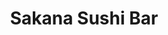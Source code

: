 ---
layout: place
title: "Sakana Sushi Bar"
permalink: /utah/west-jordan/sakana-sushi-bar.html
stateAbbr: UT
stateName: Utah
cityName: West Jordan
seo:
  name: "Sakana Sushi Bar"
  type: Restaurant
  links: https://sakanasushibar.com/
description: "Looking for sushi in West Jordan, Utah? Check out Sakana Sushi Bar for a delightful Japanese dining experience. Enjoy a variety of sushi and other dishes in ..."
place_id: ChIJ8xaiIumOUocRfLMbXRYjSzw
photos:
  - name: >-
      places/ChIJ8xaiIumOUocRfLMbXRYjSzw/photos/AeeoHcKumyG_yhEswYgUSGhN1S6rPhKD3wW7m69TcQ3HwQprEUFIfJCD9F-uJwCPvQwWpj0jzm0cRECsbMGbmz8WSadO6hkbQkOuMdg9dvRDVWPswo89YIOe81eUeOTlJBBYt-pY0-2fuX0oLCTqQegHPPdkDRRSewNEqlGRoFOhKG94TIGaqJvvIwHjHa-9CI2_fMGOSQblXPgrTUADb8rHhuBLdyez2VlaPkrPUqH1VRO-tmr1C58Y0Tyr-bV8pFZGrRnuqtSDRVqg8Lcko6bg2jssDiTzGifN3HbapJeXW4ZpMw
    widthPx: 4368
    heightPx: 2912
    authorAttributions:
      - displayName: Sakana Sushi Bar
        uri: https://maps.google.com/maps/contrib/104599385233516664139
        photoUri: >-
          https://lh3.googleusercontent.com/a/ACg8ocL33zMxaaqCqtaJZALbEqH6ce-fS8T9DJtTHXD5t7FPOVr1TQ=s100-p-k-no-mo
    flagContentUri: >-
      https://www.google.com/local/imagery/report/?cb_client=maps_api_places.places_api&image_key=!1e10!2sAF1QipMJA_o2GoThc65YVLbbZi01ItN9NFthwhBzkFvl&hl=en-US
    googleMapsUri: >-
      https://www.google.com/maps/place//data=!3m4!1e2!3m2!1sAF1QipMJA_o2GoThc65YVLbbZi01ItN9NFthwhBzkFvl!2e10!4m2!3m1!1s0x87528ee922a216f3:0x3c4b23165d1bb37c
  - name: >-
      places/ChIJ8xaiIumOUocRfLMbXRYjSzw/photos/AeeoHcJxYrScFx067N01H_6OJhvlG7b7EmoWOJ0iTMDwgp7zmLiwYVM0xulSRiJzqXErnLgN5JE-ZMV7T2LEzBqsyc8-PeFyhncE1Q6YPTYUzPMlK0pWfeX4n_IjWjJp9p45ae7MiyXxt7pltSIhheGVgXLJP7ZUNce3sxw3CywBZfVlQahkdpRcbMqLuFMc9k76iCdQpEeSrMn2bYgvcF2jNXTrWFJqbIv3ro893H4l9YKNKN9jbjKy14beszn_wcLIQITagGyyikvWQlWu-rrSRLF3Weqf1pC4PCUIg5Jpbc4s9A
    widthPx: 4368
    heightPx: 2912
    authorAttributions:
      - displayName: Sakana Sushi Bar
        uri: https://maps.google.com/maps/contrib/104599385233516664139
        photoUri: >-
          https://lh3.googleusercontent.com/a/ACg8ocL33zMxaaqCqtaJZALbEqH6ce-fS8T9DJtTHXD5t7FPOVr1TQ=s100-p-k-no-mo
    flagContentUri: >-
      https://www.google.com/local/imagery/report/?cb_client=maps_api_places.places_api&image_key=!1e10!2sAF1QipNPVzT5RmHNdOm59dQdEhEcdzFHePcNH_f40q5C&hl=en-US
    googleMapsUri: >-
      https://www.google.com/maps/place//data=!3m4!1e2!3m2!1sAF1QipNPVzT5RmHNdOm59dQdEhEcdzFHePcNH_f40q5C!2e10!4m2!3m1!1s0x87528ee922a216f3:0x3c4b23165d1bb37c
  - name: >-
      places/ChIJ8xaiIumOUocRfLMbXRYjSzw/photos/AeeoHcLStpIvT-YsNGw3m-wMNio_YMEtWFq7zEyFj75ArwBrB-K5wGmyJTJIlUBs_7e4AUEMo6RJgqRVm1JEi1hB5pOa1wHZbvtVskTAbfPM2rOyimeyEAJhDxBhByCmefCWon_OpTMaa-OKAT38JzNndtkSJd8HaU98YtkpgZIFx0zMH0xDKjegKE0VbBZfPlwwdjBekquevO4Hv--3gI-CWu_6bi21sE-2D4ew0Nlvk-W3d5YBZ14nyCHHM5cnYwSzZnZQbgCHOy3h0oBjZAKzMnlt0d2-JRi-0C_4buaMNaOOcngY4mKMqJDRILJk0cfydKfAJCx0cQQW1YQhW9IOAHjYp6zgYQ_u8pt-gYKCfOG7RFfHVcX9zV9zZAn5AppEWG39HtjRgT9sJUJgCJGh0yjCm4dOBluq0-B8Q6LjAW5dfVw
    widthPx: 3024
    heightPx: 4032
    authorAttributions:
      - displayName: Michaela D
        uri: https://maps.google.com/maps/contrib/115866025771102212468
        photoUri: >-
          https://lh3.googleusercontent.com/a/ACg8ocJi3kgb3YHNQnugebinHcVsnRhQmjUFp3DWRVKUgRRbwQtGin4=s100-p-k-no-mo
    flagContentUri: >-
      https://www.google.com/local/imagery/report/?cb_client=maps_api_places.places_api&image_key=!1e10!2sCIHM0ogKEICAgIDvkrqd9QE&hl=en-US
    googleMapsUri: >-
      https://www.google.com/maps/place//data=!3m4!1e2!3m2!1sCIHM0ogKEICAgIDvkrqd9QE!2e10!4m2!3m1!1s0x87528ee922a216f3:0x3c4b23165d1bb37c
  - name: >-
      places/ChIJ8xaiIumOUocRfLMbXRYjSzw/photos/AeeoHcJ2xD0kK80HyXOLHPQ92CvqDRH2mMOOxprfKtN7qVEtfYayGFuzxZ7amAkRHdJhM5Oyd89Z7uFBsiqlYmtCfMTTaaygffJwZzrFu1Xj4rsVhLymSfKK51yA5iC8HzxBt5rAcJDLlVl407uBN9kiX7Gt_sHcMXs2BWx8nsY5dJufDmLGKXHnLS-NoLlyOl8y4rYhRe9BHGj-_vnTPWE6OpOE1i3YLMcWgGjPKMJfDMB3jHcgew7QrCStQgMFEKnXt3hzhi5ER1zjILOv09EG3HqB5aB-rRmcI15VmHA_1kxFvK-1CxzAJrG4t8Ar7jnYtJuvs40ijMLvvQfWDKGTpvNvpKHAgpJvPaikhqVsct4MsVQhvUNbhRW9WsH2uP40muV6O_WvFWUAEp0cN9FtRWYDcnTX3JXZRVGPKidvlXI
    widthPx: 4000
    heightPx: 3000
    authorAttributions:
      - displayName: Lorri Frame
        uri: https://maps.google.com/maps/contrib/111619076536345375353
        photoUri: >-
          https://lh3.googleusercontent.com/a-/ALV-UjUr_HBOMKw2pFIriuARsXkr_yVeGjyUzJqfjf5RArL_kwjRgK0P=s100-p-k-no-mo
    flagContentUri: >-
      https://www.google.com/local/imagery/report/?cb_client=maps_api_places.places_api&image_key=!1e10!2sCIHM0ogKEICAgIC-xp_3bQ&hl=en-US
    googleMapsUri: >-
      https://www.google.com/maps/place//data=!3m4!1e2!3m2!1sCIHM0ogKEICAgIC-xp_3bQ!2e10!4m2!3m1!1s0x87528ee922a216f3:0x3c4b23165d1bb37c
  - name: >-
      places/ChIJ8xaiIumOUocRfLMbXRYjSzw/photos/AeeoHcIDnpWFeoSp8eaqNEEjxE_XfgtHochS-nItv5XBhOQ-UZqtDAmp6XFg7XAVbuJD3MUUzkHXMoxcA55RwD2waHRvdSBKoaS0_ZNHhrFMfXz-tt_yr2tlyXVQCFZOoPdRQszuwsoB3ZnaGZVlzOazPZeF6vnPtaukYlcF68Rt4CuXfMVkSG6GQoQw85Xd_-cpMX9W-G_Iqbafqp3wz4GvJpRx49VBJ7ccDrq14q44X8TshjWuRUyGvw0VIQJMTfYC0gIDlPVHb1ft_oD0aBRRQnRHGvLtC1qOKLkSfHTFERhkKVsoBWLRG9fAD0RCEId8k5kkf3a-i5c2vLRb0w6oN_1JqZPzj_vHHSo2j2PmdNw3Wd4S5jlGENeMXycFbjyNX5QZBICalQZiK1m2W2zH0z_Q3nrxq-SmEMJJNxK_Kg4
    widthPx: 3000
    heightPx: 4000
    authorAttributions:
      - displayName: Lorri Frame
        uri: https://maps.google.com/maps/contrib/111619076536345375353
        photoUri: >-
          https://lh3.googleusercontent.com/a-/ALV-UjUr_HBOMKw2pFIriuARsXkr_yVeGjyUzJqfjf5RArL_kwjRgK0P=s100-p-k-no-mo
    flagContentUri: >-
      https://www.google.com/local/imagery/report/?cb_client=maps_api_places.places_api&image_key=!1e10!2sCIHM0ogKEICAgIC-xp_bQQ&hl=en-US
    googleMapsUri: >-
      https://www.google.com/maps/place//data=!3m4!1e2!3m2!1sCIHM0ogKEICAgIC-xp_bQQ!2e10!4m2!3m1!1s0x87528ee922a216f3:0x3c4b23165d1bb37c
  - name: >-
      places/ChIJ8xaiIumOUocRfLMbXRYjSzw/photos/AeeoHcLCnDaNegamMw6aVxiWpDhVRluz2zmuOwERcsue312E-1Lw23q97-t7LASzzFhqUp1NcoX_qpGbeNPoh3DOhq6QWqQIdVp_wqALz3TSG9ZT7WkFF2b_4gvviKm3xp9sWqWVSlrKH5T9u7Tkgs4_X_tGGx1vSh1CTLapKd5eF9u8O8pOVJeMSgcg5WmiwyAnhS6RAGuLAosBusPOGsWzm5Fv7CrEyX7S2MJ6CEY9t6_IxYKSlIzQqnvhAXwsNp4DB4UDDyhT59ExerTu5x0DdA1rNZ2wc8b1yz64FNbV_jRags8UUawksgq-mLU64Gz4Bpn0Y6b59UVZ6ivLXM6C693ruaiKp0qtMU4s-MqPrwNGEcKruifj1wc4Sg3kvVY8Hxts842C5vU7AYIWADeqgUWmChi7BIJHqMJmh--Ct0vSbVuZ
    widthPx: 3024
    heightPx: 4032
    authorAttributions:
      - displayName: COCO LEE
        uri: https://maps.google.com/maps/contrib/109009995118806060211
        photoUri: >-
          https://lh3.googleusercontent.com/a/ACg8ocIhYPE5WNn6DcCuXwmpe0ch0iYvzlCbXEcpWFuB6-twrsBH5A=s100-p-k-no-mo
    flagContentUri: >-
      https://www.google.com/local/imagery/report/?cb_client=maps_api_places.places_api&image_key=!1e10!2sCIHM0ogKEICAgIC3-p_htAE&hl=en-US
    googleMapsUri: >-
      https://www.google.com/maps/place//data=!3m4!1e2!3m2!1sCIHM0ogKEICAgIC3-p_htAE!2e10!4m2!3m1!1s0x87528ee922a216f3:0x3c4b23165d1bb37c
  - name: >-
      places/ChIJ8xaiIumOUocRfLMbXRYjSzw/photos/AeeoHcJdJX-GrwoLFPh64arvFFxxkWrVaiSABkouo3tMt7Do0Jr9VJJag-e6CGEXJrmXTTrhd3RNw-myam-xiaa7AfL3LFsAK1kSmA3IXN65UZc62Ikw-V8XrqWgLjZNOnbUSlec_WUlAibnZt4QTs2x693cKTSUwKaXWaCGo0lRZkTpa-RL1p_7ZAKV2Lx6RjAVmvw07geDuC--NiBAhnFQVLuTqb6EJjcNB59TSjLfPKcje3RkUwX_Ei6cRZ9YLcd0f8P-93u5fb7XCx4hQrJ7c-Hl_9uv2iXs4MguV0M0S9ZebHTh4TNTpOLFbXDrQNr636zBtp-zDPF1TuYaGpyzCX-Y_Y7fG8wCkWIou4rpmcnVQy8s576UxmmNpFWrcTDQrc_uMki43q18kvl-rfdwSHxFEAM7YPXYvpupPb_TciaYVSg
    widthPx: 3024
    heightPx: 4032
    authorAttributions:
      - displayName: AUT26
        uri: https://maps.google.com/maps/contrib/107814337056674188580
        photoUri: >-
          https://lh3.googleusercontent.com/a/ACg8ocJt_evYp7xxSJipfdlPl2vFRv8NaDdKe3t99OjkRaAIh6F5gVM=s100-p-k-no-mo
    flagContentUri: >-
      https://www.google.com/local/imagery/report/?cb_client=maps_api_places.places_api&image_key=!1e10!2sCIHM0ogKEICAgID-5cS12gE&hl=en-US
    googleMapsUri: >-
      https://www.google.com/maps/place//data=!3m4!1e2!3m2!1sCIHM0ogKEICAgID-5cS12gE!2e10!4m2!3m1!1s0x87528ee922a216f3:0x3c4b23165d1bb37c
  - name: >-
      places/ChIJ8xaiIumOUocRfLMbXRYjSzw/photos/AeeoHcJheZ8J5v7-aT_MJar9Ivw2Cj4-V1K-MbaJ66nSw4xtyt35saF6LJFHYTbx9z4-WZvxzEgXVVA5M30aVQvaLkEXvboxC_t2M62ur197b-ktUVEzZwBho_0CqizkHFSCoJncTPtqw8Un5fZfUKIKttgnM4ZsY7XlyAdSWg-hxpOHGAAPDwG5Gu18s1e0CRMRuAasYZSJBpPD_PTrI659EWAEPXH4GlYjmJz6Xgqcf_Wz9RdeN_q3N4XKQJWC8zEiqTL6R8twJfiZvKixjnwXMZcuZPaE8AR_aJ3qrp31f8eDlFhGpT-t7BkHYWkz2NhTote7jCQLV5WPXS1o-Rmd7xFQKszNneUt5Pxf_7ZzJ51bCmUy4pJOlq7bCyD-9GpdFxOxDVQ1urzoCALkRoLlnv-gd2btpUJ6pWk3GG6eaqy_oQ
    widthPx: 1920
    heightPx: 1080
    authorAttributions:
      - displayName: Kelly Stirland
        uri: https://maps.google.com/maps/contrib/114265432928363123530
        photoUri: >-
          https://lh3.googleusercontent.com/a-/ALV-UjWEYeVg0AzW6fjQeG8Iu8xrJp_zteEhvi4fzXB3oM19cwvXXnU=s100-p-k-no-mo
    flagContentUri: >-
      https://www.google.com/local/imagery/report/?cb_client=maps_api_places.places_api&image_key=!1e10!2sCIHM0ogKEICAgIC4vcOmJw&hl=en-US
    googleMapsUri: >-
      https://www.google.com/maps/place//data=!3m4!1e2!3m2!1sCIHM0ogKEICAgIC4vcOmJw!2e10!4m2!3m1!1s0x87528ee922a216f3:0x3c4b23165d1bb37c
  - name: >-
      places/ChIJ8xaiIumOUocRfLMbXRYjSzw/photos/AeeoHcKDG-kNe_Gsi2uVV7n4gsdyCDdIKlj4UAUTPrWPXw_3OPes3x2WiKTPCliOMorfMhh1m97PO4wXrpIrW6rXgg16uHVQg3-_68rEVbjShRobOpPznhmUQ0U1U1EAGIa2cOSbspfu-9JsLuJXg3UQrHKDh3Ven-gbikC46zq6beqH3q7linKjPsBW9Rpw-Z3ASf-NDss6S6pzN1pMqACeEk9cbBHY8hIJDmzOzd1pqzfrnjrcCmgNOBw4Dih3ssHH1mjOrNdiD7DWDnEvb07bYpcqixM0_GnAvmlF7rgiAD9wiIF0648W1-Avg7fy_cUcQ-ip3Y49ob6jpxWNtGqmYuL57ZTPDvxHb4X03u0OnikNp7lkQTBQv-5xKxokxh-9dhCFljrT_F2B9F4zUJnlOsNdLjwGcvVgqU4-v1AsK8VG10L4
    widthPx: 3600
    heightPx: 4800
    authorAttributions:
      - displayName: Brynne Adamson
        uri: https://maps.google.com/maps/contrib/101147892501030855729
        photoUri: >-
          https://lh3.googleusercontent.com/a-/ALV-UjXqr-yYxOqpXlE0Bii1UWm674LIbfU_Kg6FT6iGDAI-hW9LZZje=s100-p-k-no-mo
    flagContentUri: >-
      https://www.google.com/local/imagery/report/?cb_client=maps_api_places.places_api&image_key=!1e10!2sCIHM0ogKEICAgICdjKuE0QE&hl=en-US
    googleMapsUri: >-
      https://www.google.com/maps/place//data=!3m4!1e2!3m2!1sCIHM0ogKEICAgICdjKuE0QE!2e10!4m2!3m1!1s0x87528ee922a216f3:0x3c4b23165d1bb37c
  - name: >-
      places/ChIJ8xaiIumOUocRfLMbXRYjSzw/photos/AeeoHcKOLWwf_vJYw0FlFmRTNGm0JhFZHNMfKzsaT6N_WAD1SV6RwuqQyL0mRvArOYnMbZPBMpuuWrU8_s5X3v7dc6mV7HjolUZJmSKdSp3yKTu4ji_SSrwOoruCpXGCM3Cbi6xkPrLD1pNWddxGKocBMFrdWtStUoAVj46L9wdzS8hLveqdwOYB6YdrMNHc0h_-6cjfyxKDw34jFBXyanztLNnK3FCimCCyuScPyNE80O2Wi7CDOBAz8bF4z2BZxNQbjFzhYIMXY50pKMl9XFWrdF1ngNa6DZOrDeBl0ebJ0S8jjtfc9zlsCPIDX0vMo0u6m2CeJy9cdQK6Shw2Bp6YbryA95pbniAxfLC888eoyiYQFHFOIaHXilrEuJNsQ1iQMbg-9-KpTaDArHavtWdFTPWxJgk85d5fpQnSRtyrCh26qA
    widthPx: 4048
    heightPx: 3036
    authorAttributions:
      - displayName: Nicole Starr Bauman, CNI Global
        uri: https://maps.google.com/maps/contrib/100826837525948686330
        photoUri: >-
          https://lh3.googleusercontent.com/a-/ALV-UjWO1SP-B9ov2JnVFqvkyXrLSGqPHcTGkiBuAkKu_tVtf3kwYraqZg=s100-p-k-no-mo
    flagContentUri: >-
      https://www.google.com/local/imagery/report/?cb_client=maps_api_places.places_api&image_key=!1e10!2sCIHM0ogKEICAgICksIicXg&hl=en-US
    googleMapsUri: >-
      https://www.google.com/maps/place//data=!3m4!1e2!3m2!1sCIHM0ogKEICAgICksIicXg!2e10!4m2!3m1!1s0x87528ee922a216f3:0x3c4b23165d1bb37c
address: '7626 Campus View Dr #110, West Jordan, UT 84084, USA'
street: '7626 Campus View Dr #110'
city: West Jordan
state: UT
zip: '84084'
country: USA
neighborhood: null
latitude: '40.612628'
longitude: '-111.981894'
accessibility_options:
  wheelchairAccessibleParking: true
  wheelchairAccessibleEntrance: true
  wheelchairAccessibleRestroom: true
  wheelchairAccessibleSeating: true
business_status: OPERATIONAL
name: Sakana Sushi Bar
google_maps_links:
  directionsUri: >-
    https://www.google.com/maps/dir//''/data=!4m7!4m6!1m1!4e2!1m2!1m1!1s0x87528ee922a216f3:0x3c4b23165d1bb37c!3e0
  placeUri: https://maps.google.com/?cid=4344604844487324540
  writeAReviewUri: >-
    https://www.google.com/maps/place//data=!4m3!3m2!1s0x87528ee922a216f3:0x3c4b23165d1bb37c!12e1
  reviewsUri: >-
    https://www.google.com/maps/place//data=!4m4!3m3!1s0x87528ee922a216f3:0x3c4b23165d1bb37c!9m1!1b1
  photosUri: >-
    https://www.google.com/maps/place//data=!4m3!3m2!1s0x87528ee922a216f3:0x3c4b23165d1bb37c!10e5
primary_type: Sushi Restaurant
opening_hours:
  regular: null
  current: null
secondary_opening_hours:
  regular:
    weekdayDescriptions: null
    type: null
  current:
    weekdayDescriptions: null
    type: null
phone: (801) 282-0670
price_level: PRICE_LEVEL_MODERATE
price_range: $20 &ndash; $30
rating: '4.4'
rating_count: 1097
website: https://sakanasushibar.com/
reviews: null
parking_options: null
payment_options: null
allow_dogs: null
curbside_pickup: null
delivery: null
dine_in: null
good_for_children: null
good_for_groups: null
good_for_sports: null
live_music: null
menu_for_children: null
outdoor_seating: null
reservable: null
restroom: null
serves_beer: null
serves_breakfast: null
serves_brunch: null
serves_cocktails: null
serves_coffee: null
serves_dinner: null
serves_dessert: null
serves_lunch: null
serves_vegetarian_food: null
serves_wine: null
takeout: null
summary: null

---